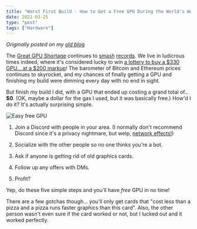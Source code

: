 ```yaml
---
title: "Worst First Build - How to Get a Free GPU During the World's Worst GPU Shortage Ever"
date: 2021-03-25
type: "post"
tags: ["Hardware"]
---
```



*Originally posted on my [old blog](https://git.exozy.me/Ta180m/blog/src/branch/main/_posts/2021-03-25-worst-first-build-part-4.md)*


The [Great GPU Shortage](https://www.digitaltrends.com/computing/gpu-shortage-q3-2020-double-triple-price/) continues to [smash](https://www.theverge.com/2021/3/23/22345891/nvidia-amd-rtx-gpus-price-scalpers-ebay-graphics-cards) [records](https://www.extremetech.com/gaming/321129-ps5-availability-is-improving-but-gpus-prices-are-the-worst-weve-ever-tracked). We live in ludicrous times indeed, where it's considered lucky to win [a lottery to buy a $330 GPU... at a $200 markup](https://www.reddit.com/r/buildapcsales/comments/mca471/meta_newegg_souffle_3060_3090_51999/)! The barometer of Bitcoin and Ethereum prices continues to skyrocket, and my chances of finally getting a GPU and finishing my build were dimming every day with no end in sight.

But finish my build I did, with a GPU that ended up costing a grand total of... **$0**. (OK, maybe a dollar for the gas I used, but it was basically free.) How'd I do it? It's actually surprising simple.

![Easy free GPU](/img/free-gpu.png)

1. Join a Discord with people in your area. (I normally don't recommend Discord since it's a privacy nightmare, but welp, [network effects!](https://en.wikipedia.org/wiki/Network_effect))

2. Socialize with the other people so no one thinks you're a bot.

3. Ask if anyone is getting rid of old graphics cards.

4. Follow up any offers with DMs.

5. Profit?

Yep, do these five simple steps and you'll have *free* GPU in no time!

There are a few gotchas though... you'll only get cards that "cost less than a pizza and a pizza runs faster graphics than this card". Also, the other person wasn't even sure if the card worked or not, but I lucked out and it worked perfectly.

